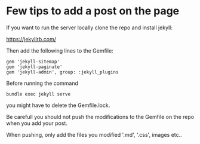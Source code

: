 # Few tips to add a post on the page

If you want to run the server locally clone the repo and install jekyll:

https://jekyllrb.com/

Then add the following lines to the Gemfile:

```
gem 'jekyll-sitemap'
gem 'jekyll-paginate'
gem 'jekyll-admin', group: :jekyll_plugins
```

Before running the command 
```
bundle exec jekyll serve
```

you might have to delete the Gemfile.lock.

Be carefull you should not push the modifications to the Gemfile on the repo when you add your post.

When pushing, only add the files you modified '.md', '.css', images etc..




